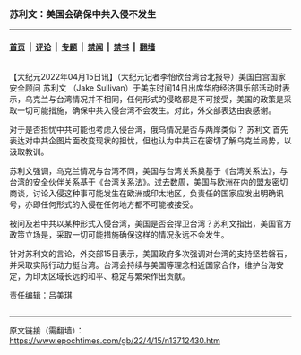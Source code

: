 ### 苏利文：美国会确保中共入侵不发生

---

#### [首页](../../../..?n13712430) &nbsp;|&nbsp; [评论](../../../../../epoch-comment?n13712430) &nbsp;|&nbsp; [专题](../../../../../epoch-special?n13712430) &nbsp;|&nbsp; [禁闻](../../../../../epoch-news?n13712430) &nbsp;|&nbsp; [禁书](../../../../../books?n13712430) &nbsp;|&nbsp; [翻墙](https://github.com/gfw-breaker/nogfw/blob/master/README.md?n13712430)


<div class="column" id="artbody" itemprop="articleBody">
 <!-- article content begin -->
 <p>
  【大纪元2022年04月15日讯】（大纪元记者李怡欣台湾台北报导）美国白宫国家安全顾问
  <ok href="https://www.epochtimes.com/gb/tag/%E8%8B%8F%E5%88%A9%E6%96%87.html">
   苏利文
  </ok>
  （Jake Sullivan）于美东时间14日出席华府经济俱乐部活动时表示，乌克兰与台湾情况并不相同，任何形式的侵略都是不可接受，美国的政策是采取一切可能措施，确保中共入侵台湾不会发生。对此，外交部表达由衷感谢。
 </p>
 <p>
  对于是否担忧中共可能也考虑入侵台湾，俄乌情况是否与两岸类似？
  <ok href="https://www.epochtimes.com/gb/tag/%E8%8B%8F%E5%88%A9%E6%96%87.html">
   苏利文
  </ok>
  首先表达对中共企图片面改变现状的担忧，但也认为中共正在密切了解乌克兰局势，以汲取教训。
 </p>
 <p>
  苏利文强调，乌克兰情况与台湾不同，美国与台湾关系奠基于《台湾关系法》，与台湾的安全伙伴关系基于《台湾关系法》。过去数周，美国与欧洲在内的盟友密切商谈，讨论入侵这种事可能发生在欧洲或印太地区，负责任的国家应发出明确讯号，亦即任何形式的入侵在任何地方都不可能被接受。
 </p>
 <p>
  被问及若中共以某种形式入侵台湾，美国是否会捍卫台湾？苏利文指出，美国官方政策立场是，采取一切可能措施确保这样的情况永远不会发生。
 </p>
 <p>
  针对苏利文的言论，外交部15日表示，美国政府多次强调对台湾的支持坚若磐石，并采取实际行动力挺台湾。台湾会持续与美国等理念相近国家合作，维护台海安定，为印太区域长远的和平、稳定与繁荣作出贡献。
 </p>
 <p>
  责任编辑：吕美琪
 </p>
 <!-- article content end -->
</div>


---

原文链接（需翻墙）：https://www.epochtimes.com/gb/22/4/15/n13712430.htm